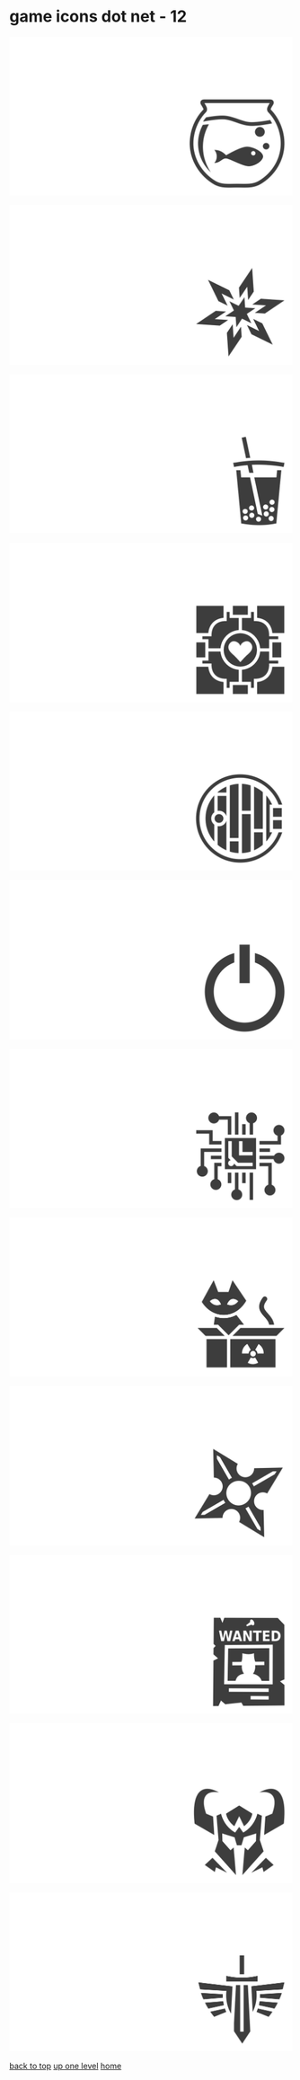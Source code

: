 # game icons dot net - 12
[![game_icons_dot_net_aquarium.png](/terminal/grey%20on%20alpha/little/game%20icons%20dot%20net/game_icons_dot_net_aquarium.png "game_icons_dot_net_aquarium.png")](https://raw.githubusercontent.com/buckmanc/wallpapers/main/terminal/grey%20on%20alpha/little/game%20icons%20dot%20net/game_icons_dot_net_aquarium.png)

[![game_icons_dot_net_beveled_star.png](/terminal/grey%20on%20alpha/little/game%20icons%20dot%20net/game_icons_dot_net_beveled_star.png "game_icons_dot_net_beveled_star.png")](https://raw.githubusercontent.com/buckmanc/wallpapers/main/terminal/grey%20on%20alpha/little/game%20icons%20dot%20net/game_icons_dot_net_beveled_star.png)

[![game_icons_dot_net_boba.png](/terminal/grey%20on%20alpha/little/game%20icons%20dot%20net/game_icons_dot_net_boba.png "game_icons_dot_net_boba.png")](https://raw.githubusercontent.com/buckmanc/wallpapers/main/terminal/grey%20on%20alpha/little/game%20icons%20dot%20net/game_icons_dot_net_boba.png)

[![game_icons_dot_net_companion_cube_border.png](/terminal/grey%20on%20alpha/little/game%20icons%20dot%20net/game_icons_dot_net_companion_cube_border.png "game_icons_dot_net_companion_cube_border.png")](https://raw.githubusercontent.com/buckmanc/wallpapers/main/terminal/grey%20on%20alpha/little/game%20icons%20dot%20net/game_icons_dot_net_companion_cube_border.png)

[![game_icons_dot_net_hobbit_door.png](/terminal/grey%20on%20alpha/little/game%20icons%20dot%20net/game_icons_dot_net_hobbit_door.png "game_icons_dot_net_hobbit_door.png")](https://raw.githubusercontent.com/buckmanc/wallpapers/main/terminal/grey%20on%20alpha/little/game%20icons%20dot%20net/game_icons_dot_net_hobbit_door.png)

[![game_icons_dot_net_power_button.png](/terminal/grey%20on%20alpha/little/game%20icons%20dot%20net/game_icons_dot_net_power_button.png "game_icons_dot_net_power_button.png")](https://raw.githubusercontent.com/buckmanc/wallpapers/main/terminal/grey%20on%20alpha/little/game%20icons%20dot%20net/game_icons_dot_net_power_button.png)

[![game_icons_dot_net_processor.png](/terminal/grey%20on%20alpha/little/game%20icons%20dot%20net/game_icons_dot_net_processor.png "game_icons_dot_net_processor.png")](https://raw.githubusercontent.com/buckmanc/wallpapers/main/terminal/grey%20on%20alpha/little/game%20icons%20dot%20net/game_icons_dot_net_processor.png)

[![game_icons_dot_net_schrodingers_cat_alive.png](/terminal/grey%20on%20alpha/little/game%20icons%20dot%20net/game_icons_dot_net_schrodingers_cat_alive.png "game_icons_dot_net_schrodingers_cat_alive.png")](https://raw.githubusercontent.com/buckmanc/wallpapers/main/terminal/grey%20on%20alpha/little/game%20icons%20dot%20net/game_icons_dot_net_schrodingers_cat_alive.png)

[![game_icons_dot_net_shuriken.png](/terminal/grey%20on%20alpha/little/game%20icons%20dot%20net/game_icons_dot_net_shuriken.png "game_icons_dot_net_shuriken.png")](https://raw.githubusercontent.com/buckmanc/wallpapers/main/terminal/grey%20on%20alpha/little/game%20icons%20dot%20net/game_icons_dot_net_shuriken.png)

[![game_icons_dot_net_wanted_reward.png](/terminal/grey%20on%20alpha/little/game%20icons%20dot%20net/game_icons_dot_net_wanted_reward.png "game_icons_dot_net_wanted_reward.png")](https://raw.githubusercontent.com/buckmanc/wallpapers/main/terminal/grey%20on%20alpha/little/game%20icons%20dot%20net/game_icons_dot_net_wanted_reward.png)

[![game_icons_dot_net_warlord_helmet.png](/terminal/grey%20on%20alpha/little/game%20icons%20dot%20net/game_icons_dot_net_warlord_helmet.png "game_icons_dot_net_warlord_helmet.png")](https://raw.githubusercontent.com/buckmanc/wallpapers/main/terminal/grey%20on%20alpha/little/game%20icons%20dot%20net/game_icons_dot_net_warlord_helmet.png)

[![game_icons_dot_net_winged_sword.png](/terminal/grey%20on%20alpha/little/game%20icons%20dot%20net/game_icons_dot_net_winged_sword.png "game_icons_dot_net_winged_sword.png")](https://raw.githubusercontent.com/buckmanc/wallpapers/main/terminal/grey%20on%20alpha/little/game%20icons%20dot%20net/game_icons_dot_net_winged_sword.png)


</p>
</details>


[back to top](#)
[up one level](/terminal/grey%20on%20alpha/little/README.MD)
[home](/)
